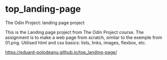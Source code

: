 # top_landing-page

The Odin Project: landing page project

This is the Landing page project from The Odin Project course. The assignment is to make a web page from scratch, similar to the exemple from 01.png. Utilised html and css basics: lists, links, images, flexbox, etc.

https://eduard-polodeanu.github.io/top_landing-page/